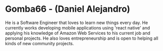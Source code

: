 # Gomba66 - (Daniel Alejandro)
He is a Software Engineer that loves to learn new things every day.
He currently works developing mobile applications using 'react native' and applying his knowledge of Amazon Web Services to his current job and personal projects.
He also loves entrepreneurship and is open to helping all kinds of new community projects.
